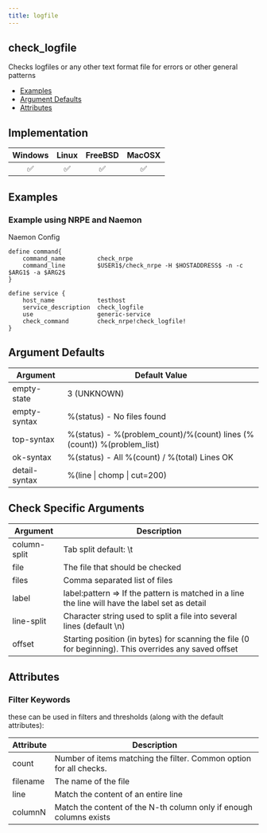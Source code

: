 ```yaml
---
title: logfile
---
```


## check_logfile

Checks logfiles or any other text format file for errors or other general patterns

- [Examples](#examples)
- [Argument Defaults](#argument-defaults)
- [Attributes](#attributes)

## Implementation

| Windows            | Linux              | FreeBSD            | MacOSX             |
|:------------------:|:------------------:|:------------------:|:------------------:|
| :white_check_mark: | :white_check_mark: | :white_check_mark: | :white_check_mark: |

## Examples

### Example using NRPE and Naemon

Naemon Config

    define command{
        command_name         check_nrpe
        command_line         $USER1$/check_nrpe -H $HOSTADDRESS$ -n -c $ARG1$ -a $ARG2$
    }

    define service {
        host_name            testhost
        service_description  check_logfile
        use                  generic-service
        check_command        check_nrpe!check_logfile!
    }

## Argument Defaults

| Argument      | Default Value                                                          |
| ------------- | ---------------------------------------------------------------------- |
| empty-state   | 3 (UNKNOWN)                                                            |
| empty-syntax  | %(status) - No files found                                             |
| top-syntax    | %(status) - %(problem_count)/%(count) lines (%(count)) %(problem_list) |
| ok-syntax     | %(status) - All %(count) / %(total) Lines OK                           |
| detail-syntax | %(line \| chomp \| cut=200)                                            |

## Check Specific Arguments

| Argument     | Description                                                                                           |
| ------------ | ----------------------------------------------------------------------------------------------------- |
| column-split | Tab split default: \t                                                                                 |
| file         | The file that should be checked                                                                       |
| files        | Comma separated list of files                                                                         |
| label        | label:pattern => If the pattern is matched in a line the line will have the label set as detail       |
| line-split   | Character string used to split a file into several lines (default \n)                                 |
| offset       | Starting position (in bytes) for scanning the file (0 for beginning). This overrides any saved offset |

## Attributes

### Filter Keywords

these can be used in filters and thresholds (along with the default attributes):

| Attribute | Description                                                        |
| --------- | ------------------------------------------------------------------ |
| count     | Number of items matching the filter. Common option for all checks. |
| filename  | The name of the file                                               |
| line      | Match the content of an entire line                                |
| columnN   | Match the content of the N-th column only if enough columns exists |
